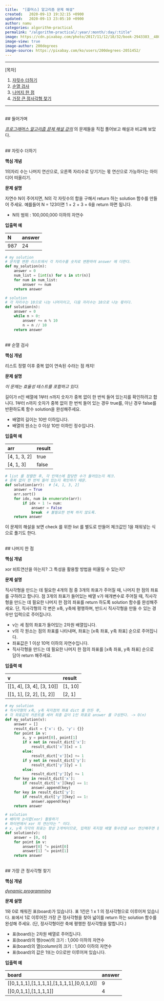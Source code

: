 ```yaml
---
title:  "[플머스] 알고리즘 문제 해설"
created:   2020-09-13 19:32:15 +0900
updated:   2020-09-13 23:05:10 +0900
author: namu
categories: algorithm-practical
permalink: "/algorithm-practical/:year/:month/:day/:title"
image: https://cdn.pixabay.com/photo/2017/11/12/18/32/book-2943383__480.png
image-view: true
image-author: 200degrees
image-source: https://pixabay.com/ko/users/200degrees-2051452/
---
```



---

[목차]

1. [자릿수 더하기](#자릿수-더하기)
2. [순열 검사](#순열-검사)
3. [나머지 한 점](#나머지-한-점)
4. [가장 큰 정사각형 찾기](#가장-큰-정사각형-찾기)

---

<br>
## 들어가며

[_프로그래머스 알고리즘 문제 해설 강의_](https://programmers.co.kr/learn/courses/18) 의
문제들을 직접 풀어보고 해설과 비교해 보았다.

<br>
## 자릿수 더하기

**핵심 개념**

1의자리 수는 나머지 연산으로, 오른쪽 자리수로 당기기는 몫 연산으로 가능하다는 아이디어 떠올리기.

**문제 설명**

자연수 N이 주어지면, N의 각 자릿수의 합을 구해서 return 하는 solution 함수를 만들어 주세요.
예를들어 N = 123이면 1 + 2 + 3 = 6을 return 하면 됩니다.
- N의 범위 : 100,000,000 이하의 자연수

**입출력 예**

| N	| answer |
|:--|:--|
| 987 | 24 |

```python
# my solution
# 문자열 변환 리스트에서 각 자리수를 숫자로 변환하여 answer 에 더한다.
def my_solution(n):
    answer = 0
    num_list = [int(s) for s in str(n)]
    for num in num_list:
        answer += num
    return answer

# solution
# 각 자리수는 10으로 나눈 나머지이고, 다음 자리수는 10으로 나눈 몫이다.
def solution(n):
    answer = 0
    while n > 0:
        answer += n % 10
        n = n // 10
    return answer
```


<br>
## 순열 검사

**핵심 개념**

리스트 정렬 이후 중복 없이 연속된 수라는 점 캐치!

**문제 설명**

_이 문제는 효율성 테스트를 포함하고 있다._

길이가 n인 배열에 1부터 n까지 숫자가 중복 없이 한 번씩 들어 있는지를 확인하려고 합니다.
1부터 n까지 숫자가 중복 없이 한 번씩 들어 있는 경우 true를, 아닌 경우 false를 반환하도록 함수 solution을 완성해주세요.
- 배열의 길이는 10만 이하입니다.
- 배열의 원소는 0 이상 10만 이하인 정수입니다.

**입출력 예**

| arr | result |
|:--|:--|
| [4, 1, 3, 2] | true |
| [4, 1, 3] | false |

```python
# list 를 정렬한 후, 각 인덱스에 합당한 수가 들어있는지 체크.
# 중복 없이 한 번씩 들어 있는지 확인하기 때문.
def solution(arr):  # [4, 1, 3, 2]
    answer = True
    arr.sort()
    for idx, num in enumerate(arr):
        if idx + 1 != num:
            answer = False
            break  # 불필요한 반복 하지 않도록.
    return answer
```

이 문제의 해설을 보면 check 를 위한 list 를 별도로 만들어 체크값인 1을 채워넣는 식으로 풀기도 한다.

<br>
## 나머지 한 점

**핵심 개념**

xor 비트연산을 아는지? 그 특성을 활용할 방법을 떠올릴 수 있는지?

**문제 설명**

직사각형을 만드는 데 필요한 4개의 점 중 3개의 좌표가 주어질 때, 나머지 한 점의 좌표를 구하려고 합니다. 점 3개의 좌표가 들어있는 배열 v가 매개변수로 주어질 때, 직사각형을 만드는 데 필요한 나머지 한 점의 좌표를 return 하도록 solution 함수를 완성해주세요. 단, 직사각형의 각 변은 x축, y축에 평행하며, 반드시 직사각형을 만들 수 있는 경우만 입력으로 주어집니다.
- v는 세 점의 좌표가 들어있는 2차원 배열입니다.
- v의 각 원소는 점의 좌표를 나타내며, 좌표는 [x축 좌표, y축 좌표] 순으로 주어집니다.
- 좌표값은 1 이상 10억 이하의 자연수입니다.
- 직사각형을 만드는 데 필요한 나머지 한 점의 좌표를 [x축 좌표, y축 좌표] 순으로 담아 return 해주세요.

**입출력 예**

| v | result |
|:--|:--|
| [[1, 4], [3, 4], [3, 10]] | [1, 10] |
| [[1, 1], [2, 2], [1, 2]] | [2, 1] |

```python
# my solution
# 직사각형의 x축, y축 꼭지점의 좌표 dict 를 만든 후,
# 각 좌표값의 카운트를 세어 최종 값이 1인 좌표로 answer 를 구성한다. -> O(n)
def my_solution(v):
    answer = []
    result_dict = {'x': {}, 'y': {}}
    for point in v:
        x, y = point[0], point[1]
        if x not in result_dict['x']:
            result_dict['x'][x] = 1
        else:
            result_dict['x'][x] += 1
        if y not in result_dict['y']:
            result_dict['y'][y] = 1
        else:
            result_dict['y'][y] += 1
    for key in result_dict['x']:
        if result_dict['x'][key] == 1:
            answer.append(key)
    for key in result_dict['y']:
        if result_dict['y'][key] == 1:
            answer.append(key)
    return answer

# solution
# 배타적 논리합(xor) 활용하기
# 파이썬에서 xor 의 연산자는 ^ 이다.
# x, y축 각각의 좌표는 항상 2개씩이므로, 입력된 꼭지점 배열 횟수만큼 xor 연산해주면 된다.
def solution(v):
    answer = [0, 0]
    for point in v:
        answer[0] ^= point[0]
        answer[1] ^= point[1]
    return answer
```

<br>
## 가장 큰 정사각형 찾기

**핵심 개념**

[_dynamic programming_]()

**문제 설명**

1와 0로 채워진 표(board)가 있습니다. 표 1칸은 1 x 1 의 정사각형으로 이루어져 있습니다. 표에서 1로 이루어진 가장 큰 정사각형을 찾아 넓이를 return 하는 solution 함수를 완성해 주세요. (단, 정사각형이란 축에 평행한 정사각형을 말합니다.)
- 표(board)는 2차원 배열로 주어집니다.
- 표(board)의 행(row)의 크기 : 1,000 이하의 자연수
- 표(board)의 열(column)의 크기 : 1,000 이하의 자연수
- 표(board)의 값은 1또는 0으로만 이루어져 있습니다.

**입출력 예**

| board | answer |
|:--|:--|
| [[0,1,1,1],[1,1,1,1],[1,1,1,1],[0,0,1,0]] | 9 |
| [[0,0,1,1],[1,1,1,1]] | 4 |
